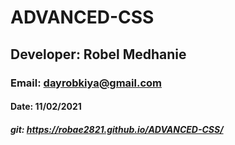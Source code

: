# ADVANCED-CSS
## Developer: Robel Medhanie
### Email: dayrobkiya@gmail.com
#### Date: 11/02/2021
##### git:  https://robae2821.github.io/ADVANCED-CSS/
